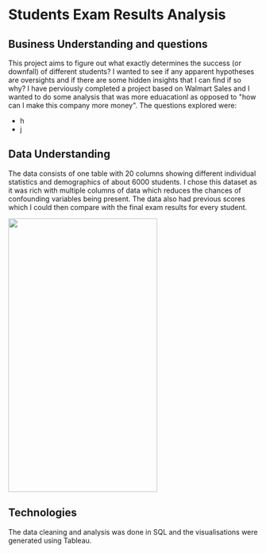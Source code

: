 # Students Exam Results Analysis
## Business Understanding and questions
This project aims to figure out what exactly determines the success (or downfall) of different students? I wanted to see if any apparent hypotheses are oversights and if there are some hidden insights that I can find if so why? I have perviously completed a project based on Walmart Sales and I wanted to do some analysis that was more eduacationl as opposed to "how can I make this company more money". The questions explored were:
- h
- j

## Data Understanding
The data consists of one table with 20 columns showing different individual statistics and demographics of about 6000 students. I chose this dataset as it was rich with multiple columns of data which reduces the chances of confounding variables being present. The data also had previous scores which I could then compare with the final exam results for every student.

<img src="https://github.com/user-attachments/assets/351593ce-d996-4db5-9a2a-b9f2d035b570" width=300 height=550>

## Technologies
The data cleaning and analysis was done in SQL and the visualisations were generated using Tableau.
